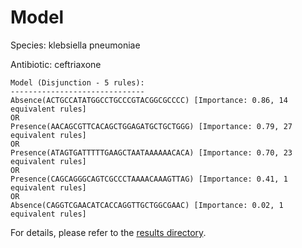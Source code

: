 
# Model

Species: klebsiella pneumoniae

Antibiotic: ceftriaxone

```
Model (Disjunction - 5 rules):
------------------------------
Absence(ACTGCCATATGGCCTGCCCGTACGGCGCCCC) [Importance: 0.86, 14 equivalent rules]
OR
Presence(AACAGCGTTCACAGCTGGAGATGCTGCTGGG) [Importance: 0.79, 27 equivalent rules]
OR
Presence(ATAGTGATTTTTGAAGCTAATAAAAAACACA) [Importance: 0.70, 23 equivalent rules]
OR
Presence(CAGCAGGGCAGTCGCCCTAAAACAAAGTTAG) [Importance: 0.41, 1 equivalent rules]
OR
Absence(CAGGTCGAACATCACCAGGTTGCTGGCGAAC) [Importance: 0.02, 1 equivalent rules]

```

For details, please refer to the [results directory](../../../../../results/scm_b/klebsiella%20pneumoniae/ceftriaxone/repeat_9/).

